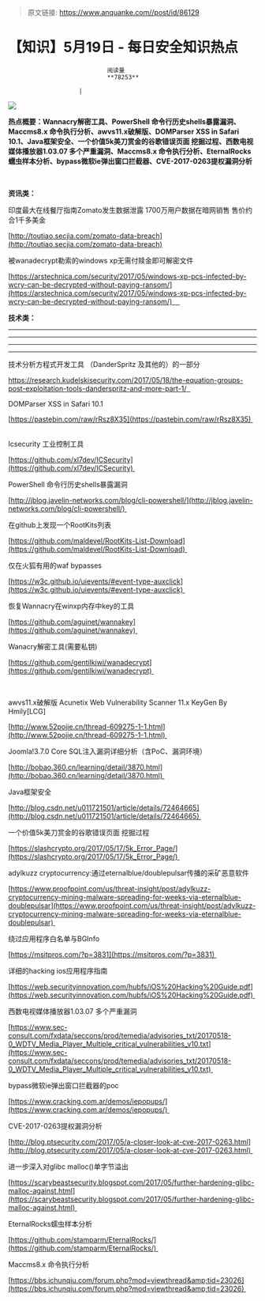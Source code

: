 > 原文链接: https://www.anquanke.com//post/id/86129 


# 【知识】5月19日 - 每日安全知识热点


                                阅读量   
                                **78253**
                            
                        |
                        
                                                                                    



[![](https://p0.ssl.qhimg.com/t01e2b00c3673d57d9c.png)](https://p0.ssl.qhimg.com/t01e2b00c3673d57d9c.png)

**热点概要：Wannacry解密工具、PowerShell 命令行历史shells暴露漏洞、Maccms8.x 命令执行分析、awvs11.x破解版、DOMParser XSS in Safari 10.1、Java框架安全、一个价值5k美刀赏金的谷歌错误页面 挖掘过程、西数电视媒体播放器1.03.07 多个严重漏洞、Maccms8.x 命令执行分析、EternalRocks蠕虫样本分析、bypass微软ie弹出窗口拦截器、CVE-2017-0263提权漏洞分析**

**<br>**

**资讯类：**<br>









印度最大在线餐厅指南Zomato发生数据泄露 1700万用户数据在暗网销售 售价约合1千多美金

[http://toutiao.secjia.com/zomato-data-breach](http://toutiao.secjia.com/zomato-data-breach)

 

被wanadecrypt勒索的windows xp无需付赎金即可解密文件

[https://arstechnica.com/security/2017/05/windows-xp-pcs-infected-by-wcry-can-be-decrypted-without-paying-ransom/](https://arstechnica.com/security/2017/05/windows-xp-pcs-infected-by-wcry-can-be-decrypted-without-paying-ransom/)    

[](https://www.grahamcluley.com/edmodo-hackers-breached-education-platform-stole-user-data-hashed-passwords/)



**技术类：**

****

****

****





****































































































[](http://motherboard.vice.com/read/the-worst-hacks-of-2016)











[](https://feicong.github.io/tags/macOS%E8%BD%AF%E4%BB%B6%E5%AE%89%E5%85%A8/)



[](https://github.com/GradiusX/HEVD-Python-Solutions/blob/master/Win10%20x64%20v1511/HEVD_arbitraryoverwrite.py)









































































































技术分析方程式开发工具 （DanderSpritz 及其他的）的一部分

[https://research.kudelskisecurity.com/2017/05/18/the-equation-groups-post-exploitation-tools-danderspritz-and-more-part-1/  ](https://research.kudelskisecurity.com/2017/05/18/the-equation-groups-post-exploitation-tools-danderspritz-and-more-part-1/) 



DOMParser XSS in Safari 10.1

[https://pastebin.com/raw/rRsz8X35](https://pastebin.com/raw/rRsz8X35)      



Icsecurity 工业控制工具

[https://github.com/xl7dev/ICSecurity](https://github.com/xl7dev/ICSecurity)    



PowerShell 命令行历史shells暴露漏洞

[http://jblog.javelin-networks.com/blog/cli-powershell/](http://jblog.javelin-networks.com/blog/cli-powershell/)       



在github上发现一个RootKits列表

[https://github.com/maldevel/RootKits-List-Download](https://github.com/maldevel/RootKits-List-Download)     



仅在火狐有用的waf bypasses

[https://w3c.github.io/uievents/#event-type-auxclick](https://w3c.github.io/uievents/#event-type-auxclick)    



恢复Wannacry在winxp内存中key的工具 

[https://github.com/aguinet/wannakey](https://github.com/aguinet/wannakey)   



Wanacry解密工具(需要私钥)

[https://github.com/gentilkiwi/wanadecrypt](https://github.com/gentilkiwi/wanadecrypt)    

  

awvs11.x破解版 Acunetix Web Vulnerability Scanner 11.x KeyGen By Hmily[LCG]  

[http://www.52pojie.cn/thread-609275-1-1.html](http://www.52pojie.cn/thread-609275-1-1.html) 



Joomla!3.7.0 Core SQL注入漏洞详细分析（含PoC、漏洞环境）

[http://bobao.360.cn/learning/detail/3870.html](http://bobao.360.cn/learning/detail/3870.html) 



Java框架安全

[http://blog.csdn.net/u011721501/article/details/72464665](http://blog.csdn.net/u011721501/article/details/72464665) 



一个价值5k美刀赏金的谷歌错误页面 挖掘过程

[https://slashcrypto.org/2017/05/17/5k_Error_Page/](https://slashcrypto.org/2017/05/17/5k_Error_Page/) 



adylkuzz cryptocurrency:通过eternalblue/doublepulsar传播的采矿恶意软件 

[https://www.proofpoint.com/us/threat-insight/post/adylkuzz-cryptocurrency-mining-malware-spreading-for-weeks-via-eternalblue-doublepulsar](https://www.proofpoint.com/us/threat-insight/post/adylkuzz-cryptocurrency-mining-malware-spreading-for-weeks-via-eternalblue-doublepulsar) 



绕过应用程序白名单与BGInfo

[https://msitpros.com/?p=3831](https://msitpros.com/?p=3831) 



详细的hacking ios应用程序指南

[https://web.securityinnovation.com/hubfs/iOS%20Hacking%20Guide.pdf](https://web.securityinnovation.com/hubfs/iOS%20Hacking%20Guide.pdf) 



西数电视媒体播放器1.03.07 多个严重漏洞

[https://www.sec-consult.com/fxdata/seccons/prod/temedia/advisories_txt/20170518-0_WDTV_Media_Player_Multiple_critical_vulnerabilities_v10.txt](https://www.sec-consult.com/fxdata/seccons/prod/temedia/advisories_txt/20170518-0_WDTV_Media_Player_Multiple_critical_vulnerabilities_v10.txt) 



bypass微软ie弹出窗口拦截器的poc

[https://www.cracking.com.ar/demos/iepopups/](https://www.cracking.com.ar/demos/iepopups/)    



CVE-2017-0263提权漏洞分析

[http://blog.ptsecurity.com/2017/05/a-closer-look-at-cve-2017-0263.html](http://blog.ptsecurity.com/2017/05/a-closer-look-at-cve-2017-0263.html) 



进一步深入对glibc malloc()单字节溢出

[https://scarybeastsecurity.blogspot.com/2017/05/further-hardening-glibc-malloc-against.html](https://scarybeastsecurity.blogspot.com/2017/05/further-hardening-glibc-malloc-against.html)   



EternalRocks蠕虫样本分析

[https://github.com/stamparm/EternalRocks/](https://github.com/stamparm/EternalRocks/)   



Maccms8.x 命令执行分析

[https://bbs.ichunqiu.com/forum.php?mod=viewthread&amp;tid=23026](https://bbs.ichunqiu.com/forum.php?mod=viewthread&amp;tid=23026) 


